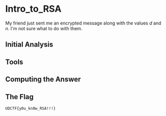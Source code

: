 # Intro_to_RSA
My friend just sent me an encrypted message along with the values <i>d</i> and <i>n</i>. I'm not sure what to do with them.

## Initial Analysis 



## Tools 



## Computing the Answer 



## The Flag 
`UDCTF{y0u_kn0w_RSA!!!}`